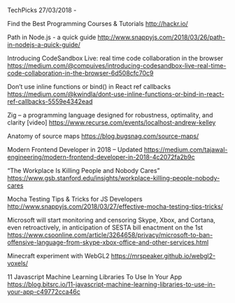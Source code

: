 TechPicks 27/03/2018 - 

Find the Best Programming Courses & Tutorials
http://hackr.io/

Path in Node.js - a quick guide
http://www.snappyjs.com/2018/03/26/path-in-nodejs-a-quick-guide/

Introducing CodeSandbox Live: real time code collaboration in the browser
https://medium.com/@compuives/introducing-codesandbox-live-real-time-code-collaboration-in-the-browser-6d508cfc70c9

Don’t use inline functions or bind() in React ref callbacks
https://medium.com/@kwindla/dont-use-inline-functions-or-bind-in-react-ref-callbacks-5559e4342ead

Zig – a programming language designed for robustness, optimality, and clarity [video]
https://www.recurse.com/events/localhost-andrew-kelley

Anatomy of source maps
https://blog.bugsnag.com/source-maps/

Modern Frontend Developer in 2018 – Updated
https://medium.com/tajawal-engineering/modern-frontend-developer-in-2018-4c2072fa2b9c

“The Workplace Is Killing People and Nobody Cares”
https://www.gsb.stanford.edu/insights/workplace-killing-people-nobody-cares

Mocha Testing Tips & Tricks for JS Developers
http://www.snappyjs.com/2018/03/27/effective-mocha-testing-tips-tricks/

Microsoft will start monitoring and censoring Skype, Xbox, and Cortana, even retroactively, in anticipation of SESTA bill enactment on the 1st
https://www.csoonline.com/article/3264658/privacy/microsoft-to-ban-offensive-language-from-skype-xbox-office-and-other-services.html

Minecraft experiment with WebGL2
https://mrspeaker.github.io/webgl2-voxels/

11 Javascript Machine Learning Libraries To Use In Your App
https://blog.bitsrc.io/11-javascript-machine-learning-libraries-to-use-in-your-app-c49772cca46c